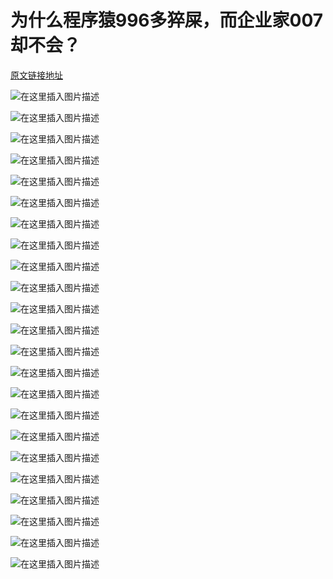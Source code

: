 # 为什么程序猿996多猝屎，而企业家007却不会？

[原文链接地址](https://blog.csdn.net/xxxlxy2008/article/details/97773390)

<div id="article_content" class="article_content clearfix" data-report-click="{&quot;mod&quot;:&quot;popu_307&quot;,&quot;dest&quot;:&quot;https://blog.csdn.net/xxxlxy2008/article/details/97773390&quot;}">
                                    <link rel="stylesheet" href="https://csdnimg.cn/release/phoenix/template/css/ck_htmledit_views-3019150162.css">
                                        <div id="content_views" class="markdown_views prism-atom-one-dark">
                    <!-- flowchart 箭头图标 勿删 -->
                    <svg xmlns="http://www.w3.org/2000/svg" style="display: none;">
                        <path stroke-linecap="round" d="M5,0 0,2.5 5,5z" id="raphael-marker-block" style="-webkit-tap-highlight-color: rgba(0, 0, 0, 0);"></path>
                    </svg>
                                            <p><img src="https://img-blog.csdnimg.cn/20190730130913200.jpg?x-oss-process=image/watermark,type_ZmFuZ3poZW5naGVpdGk,shadow_10,text_aHR0cHM6Ly9ibG9nLmNzZG4ubmV0L3h4eGx4eTIwMDg=,size_16,color_FFFFFF,t_70" alt="在这里插入图片描述"></p>
<p><img src="https://img-blog.csdnimg.cn/2019073013092661.jpg?x-oss-process=image/watermark,type_ZmFuZ3poZW5naGVpdGk,shadow_10,text_aHR0cHM6Ly9ibG9nLmNzZG4ubmV0L3h4eGx4eTIwMDg=,size_16,color_FFFFFF,t_70" alt="在这里插入图片描述"></p>
<p><img src="https://img-blog.csdnimg.cn/20190730130934807.jpg?x-oss-process=image/watermark,type_ZmFuZ3poZW5naGVpdGk,shadow_10,text_aHR0cHM6Ly9ibG9nLmNzZG4ubmV0L3h4eGx4eTIwMDg=,size_16,color_FFFFFF,t_70" alt="在这里插入图片描述"></p>
<p><img src="https://img-blog.csdnimg.cn/20190730130944230.jpg?x-oss-process=image/watermark,type_ZmFuZ3poZW5naGVpdGk,shadow_10,text_aHR0cHM6Ly9ibG9nLmNzZG4ubmV0L3h4eGx4eTIwMDg=,size_16,color_FFFFFF,t_70" alt="在这里插入图片描述"></p>
<p><img src="https://img-blog.csdnimg.cn/20190730130955380.jpg?x-oss-process=image/watermark,type_ZmFuZ3poZW5naGVpdGk,shadow_10,text_aHR0cHM6Ly9ibG9nLmNzZG4ubmV0L3h4eGx4eTIwMDg=,size_16,color_FFFFFF,t_70" alt="在这里插入图片描述"></p>
<p><img src="https://img-blog.csdnimg.cn/20190730131007514.jpg?x-oss-process=image/watermark,type_ZmFuZ3poZW5naGVpdGk,shadow_10,text_aHR0cHM6Ly9ibG9nLmNzZG4ubmV0L3h4eGx4eTIwMDg=,size_16,color_FFFFFF,t_70" alt="在这里插入图片描述"></p>
<p><img src="https://img-blog.csdnimg.cn/20190730131019182.jpg?x-oss-process=image/watermark,type_ZmFuZ3poZW5naGVpdGk,shadow_10,text_aHR0cHM6Ly9ibG9nLmNzZG4ubmV0L3h4eGx4eTIwMDg=,size_16,color_FFFFFF,t_70" alt="在这里插入图片描述"></p>
<p><img src="https://img-blog.csdnimg.cn/20190730131029695.jpg?x-oss-process=image/watermark,type_ZmFuZ3poZW5naGVpdGk,shadow_10,text_aHR0cHM6Ly9ibG9nLmNzZG4ubmV0L3h4eGx4eTIwMDg=,size_16,color_FFFFFF,t_70" alt="在这里插入图片描述"></p>
<p><img src="https://img-blog.csdnimg.cn/20190730131042317.jpg?x-oss-process=image/watermark,type_ZmFuZ3poZW5naGVpdGk,shadow_10,text_aHR0cHM6Ly9ibG9nLmNzZG4ubmV0L3h4eGx4eTIwMDg=,size_16,color_FFFFFF,t_70" alt="在这里插入图片描述"></p>
<p><img src="https://img-blog.csdnimg.cn/20190730131057807.jpg?x-oss-process=image/watermark,type_ZmFuZ3poZW5naGVpdGk,shadow_10,text_aHR0cHM6Ly9ibG9nLmNzZG4ubmV0L3h4eGx4eTIwMDg=,size_16,color_FFFFFF,t_70" alt="在这里插入图片描述"></p>
<p><img src="https://img-blog.csdnimg.cn/20190730131112456.jpg?x-oss-process=image/watermark,type_ZmFuZ3poZW5naGVpdGk,shadow_10,text_aHR0cHM6Ly9ibG9nLmNzZG4ubmV0L3h4eGx4eTIwMDg=,size_16,color_FFFFFF,t_70" alt="在这里插入图片描述"></p>
<p><img src="https://img-blog.csdnimg.cn/20190730131127846.jpg?x-oss-process=image/watermark,type_ZmFuZ3poZW5naGVpdGk,shadow_10,text_aHR0cHM6Ly9ibG9nLmNzZG4ubmV0L3h4eGx4eTIwMDg=,size_16,color_FFFFFF,t_70" alt="在这里插入图片描述"></p>
<p><img src="https://img-blog.csdnimg.cn/20190730131140700.jpg?x-oss-process=image/watermark,type_ZmFuZ3poZW5naGVpdGk,shadow_10,text_aHR0cHM6Ly9ibG9nLmNzZG4ubmV0L3h4eGx4eTIwMDg=,size_16,color_FFFFFF,t_70" alt="在这里插入图片描述"></p>
<p><img src="https://img-blog.csdnimg.cn/20190730131159564.jpg?x-oss-process=image/watermark,type_ZmFuZ3poZW5naGVpdGk,shadow_10,text_aHR0cHM6Ly9ibG9nLmNzZG4ubmV0L3h4eGx4eTIwMDg=,size_16,color_FFFFFF,t_70" alt="在这里插入图片描述"></p>
<p><img src="https://img-blog.csdnimg.cn/20190730131210356.jpg?x-oss-process=image/watermark,type_ZmFuZ3poZW5naGVpdGk,shadow_10,text_aHR0cHM6Ly9ibG9nLmNzZG4ubmV0L3h4eGx4eTIwMDg=,size_16,color_FFFFFF,t_70" alt="在这里插入图片描述"></p>
<p><img src="https://img-blog.csdnimg.cn/20190730131226135.jpg?x-oss-process=image/watermark,type_ZmFuZ3poZW5naGVpdGk,shadow_10,text_aHR0cHM6Ly9ibG9nLmNzZG4ubmV0L3h4eGx4eTIwMDg=,size_16,color_FFFFFF,t_70" alt="在这里插入图片描述"></p>
<p><img src="https://img-blog.csdnimg.cn/20190730131238270.jpg?x-oss-process=image/watermark,type_ZmFuZ3poZW5naGVpdGk,shadow_10,text_aHR0cHM6Ly9ibG9nLmNzZG4ubmV0L3h4eGx4eTIwMDg=,size_16,color_FFFFFF,t_70" alt="在这里插入图片描述"></p>
<p><img src="https://img-blog.csdnimg.cn/20190730131249942.jpg?x-oss-process=image/watermark,type_ZmFuZ3poZW5naGVpdGk,shadow_10,text_aHR0cHM6Ly9ibG9nLmNzZG4ubmV0L3h4eGx4eTIwMDg=,size_16,color_FFFFFF,t_70" alt="在这里插入图片描述"></p>
<p><img src="https://img-blog.csdnimg.cn/2019073013130851.jpg?x-oss-process=image/watermark,type_ZmFuZ3poZW5naGVpdGk,shadow_10,text_aHR0cHM6Ly9ibG9nLmNzZG4ubmV0L3h4eGx4eTIwMDg=,size_16,color_FFFFFF,t_70" alt="在这里插入图片描述"></p>
<p><img src="https://img-blog.csdnimg.cn/20190730131322421.jpg?x-oss-process=image/watermark,type_ZmFuZ3poZW5naGVpdGk,shadow_10,text_aHR0cHM6Ly9ibG9nLmNzZG4ubmV0L3h4eGx4eTIwMDg=,size_16,color_FFFFFF,t_70" alt="在这里插入图片描述"></p>
<p><img src="https://img-blog.csdnimg.cn/20190730131334672.jpg?x-oss-process=image/watermark,type_ZmFuZ3poZW5naGVpdGk,shadow_10,text_aHR0cHM6Ly9ibG9nLmNzZG4ubmV0L3h4eGx4eTIwMDg=,size_16,color_FFFFFF,t_70" alt="在这里插入图片描述"></p>
<p><img src="https://img-blog.csdnimg.cn/20190730131347113.jpg?x-oss-process=image/watermark,type_ZmFuZ3poZW5naGVpdGk,shadow_10,text_aHR0cHM6Ly9ibG9nLmNzZG4ubmV0L3h4eGx4eTIwMDg=,size_16,color_FFFFFF,t_70" alt="在这里插入图片描述"></p>
<p><img src="https://img-blog.csdnimg.cn/20190730131357647.jpg?x-oss-process=image/watermark,type_ZmFuZ3poZW5naGVpdGk,shadow_10,text_aHR0cHM6Ly9ibG9nLmNzZG4ubmV0L3h4eGx4eTIwMDg=,size_16,color_FFFFFF,t_70" alt="在这里插入图片描述"></p>




